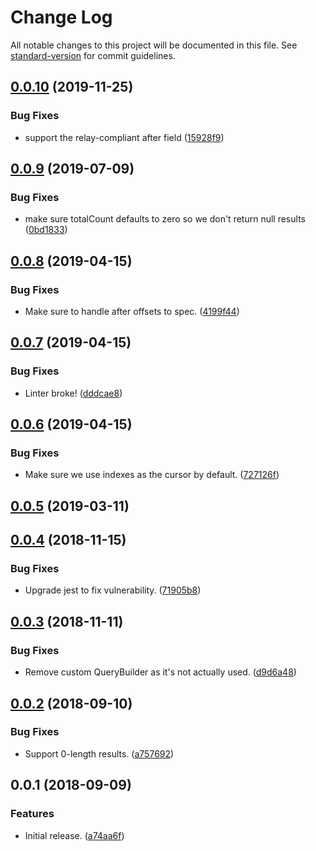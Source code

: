# Change Log

All notable changes to this project will be documented in this file. See [standard-version](https://github.com/conventional-changelog/standard-version) for commit guidelines.

<a name="0.0.10"></a>
## [0.0.10](https://github.com/sammarks/objection-graphql-relay/compare/v0.0.9...v0.0.10) (2019-11-25)


### Bug Fixes

* support the relay-compliant after field ([15928f9](https://github.com/sammarks/objection-graphql-relay/commit/15928f9))



<a name="0.0.9"></a>
## [0.0.9](https://github.com/sammarks/objection-graphql-relay/compare/v0.0.8...v0.0.9) (2019-07-09)


### Bug Fixes

* make sure totalCount defaults to zero so we don't return null results ([0bd1833](https://github.com/sammarks/objection-graphql-relay/commit/0bd1833))



<a name="0.0.8"></a>
## [0.0.8](https://github.com/sammarks/objection-graphql-relay/compare/v0.0.7...v0.0.8) (2019-04-15)


### Bug Fixes

* Make sure to handle after offsets to spec. ([4199f44](https://github.com/sammarks/objection-graphql-relay/commit/4199f44))



<a name="0.0.7"></a>
## [0.0.7](https://github.com/sammarks/objection-graphql-relay/compare/v0.0.6...v0.0.7) (2019-04-15)


### Bug Fixes

* Linter broke! ([dddcae8](https://github.com/sammarks/objection-graphql-relay/commit/dddcae8))



<a name="0.0.6"></a>
## [0.0.6](https://github.com/sammarks/objection-graphql-relay/compare/v0.0.5...v0.0.6) (2019-04-15)


### Bug Fixes

* Make sure we use indexes as the cursor by default. ([727126f](https://github.com/sammarks/objection-graphql-relay/commit/727126f))



<a name="0.0.5"></a>
## [0.0.5](https://github.com/sammarks/objection-graphql-relay/compare/v0.0.4...v0.0.5) (2019-03-11)



<a name="0.0.4"></a>
## [0.0.4](https://github.com/sammarks/objection-graphql-relay/compare/v0.0.3...v0.0.4) (2018-11-15)


### Bug Fixes

* Upgrade jest to fix vulnerability. ([71905b8](https://github.com/sammarks/objection-graphql-relay/commit/71905b8))



<a name="0.0.3"></a>
## [0.0.3](https://github.com/sammarks/objection-graphql-relay/compare/v0.0.2...v0.0.3) (2018-11-11)


### Bug Fixes

* Remove custom QueryBuilder as it's not actually used. ([d9d6a48](https://github.com/sammarks/objection-graphql-relay/commit/d9d6a48))



<a name="0.0.2"></a>
## [0.0.2](https://github.com/sammarks/objection-graphql-relay/compare/v0.0.1...v0.0.2) (2018-09-10)


### Bug Fixes

* Support 0-length results. ([a757692](https://github.com/sammarks/objection-graphql-relay/commit/a757692))



<a name="0.0.1"></a>
## 0.0.1 (2018-09-09)


### Features

* Initial release. ([a74aa6f](https://github.com/sammarks/objection-graphql-relay/commit/a74aa6f))
